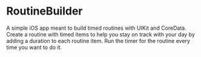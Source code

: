 # RoutineBuilder
A simple iOS app meant to build timed routines with UIKit and CoreData.
Create a routine with timed items to help you stay on track with your day by adding a duration to each routine item. 
Run the timer for the routine every time you want to do it.
